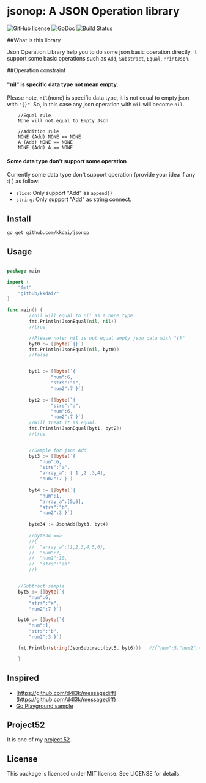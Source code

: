 jsonop: A JSON Operation library
==================

[![GitHub license](https://img.shields.io/badge/license-MIT-blue.svg)](https://raw.githubusercontent.com/kkdai/jsonop/master/LICENSE)  [![GoDoc](https://godoc.org/github.com/kkdai/jsonop?status.svg)](https://godoc.org/github.com/kkdai/jsonop)  [![Build Status](https://travis-ci.org/kkdai/jsonop.svg?branch=master)](https://travis-ci.org/kkdai/jsonop)


##What is this library

Json Operation Library help you to do some json basic operation directly. It support some basic operations such as `Add`, `Substract`, `Equal`, `PrintJson`.


##Operation constraint

#### "nil" is specific data type not mean empty.

Please note, `nil`(none) is specific data type, it is not equal to empty json with `"{}"`.
So, in this case any json operation with `nil` will become `nil`.

        //Equal rule
        None will not equal to Empty Json

        //Addition rule
        NONE (Add) NONE == NONE
        A (Add) NONE == NONE
        NONE (Add) A == NONE
       
#### Some data type don't support some operation

Currently some data type don't support operation (provide your idea if any :) ) as follow:

- `slice`: Only support "Add" as `append()`
- `string`: Only support "Add" as string connect.

Install
---------------
`go get github.com/kkdai/jsonop`


Usage
---------------

```go

package main

import (
    "fmt"
    "github/kkdai/"
)

func main() {
        //nil will equal to nil as a none type.
    	fmt.Println(JsonEqual(nil, nil))
    	//true 

        //Please note: nil is not equal empty json data with "{}"
    	byt0 := []byte(`{}`)
    	fmt.Println(JsonEqual(nil, byt0))
        //false


    	byt1 := []byte(`{
    			"num":6,
    			"strs":"a",
    			"num2":7 }`)
    
    	byt2 := []byte(`{
    			"strs":"a",
    			"num":6,
    			"num2":7 }`)        
        //Will treat it as equal.
    	fmt.Println(JsonEqual(byt1, byt2))
    	//true


        //Sample for json Add
    	byt3 := []byte(`{
    		"num":6,
    		"strs":"a",
    		"array_a": [ 1 ,2 ,3,4],
    		"num2":7 }`)
    
    	byt4 := []byte(`{
    		"num":1,
    		"array_a":[5,6],
    		"strs":"b",
    		"num2":3 }`)
    
        byte34 := JsonAdd(byt3, byt4)
        
    	//byte34 ==>
    	//{
    	//	"array_a":[1,2,3,4,5,6],
    	//	"num":7,
    	//	"num2":10,
    	//	"strs":"ab"
    	//}


    //Subtract sample
	byt5 := []byte(`{
		"num":6,
		"strs":"a",
		"num2":7 }`)

	byt6 := []byte(`{
		"num":1,
		"strs":"b",
		"num2":3 }`)

	fmt.Println(string(JsonSubtract(byt5, byt6)))	//{"num":5,"num2":4,"strs":"a"}

    }

```

Inspired
---------------

- [https://github.com/d4l3k/messagediff](https://github.com/d4l3k/messagediff)
- [Go Playground sample](http://play.golang.org/p/rGCez-W36T)

Project52
---------------

It is one of my [project 52](https://github.com/kkdai/project52).


License
---------------

This package is licensed under MIT license. See LICENSE for details.

